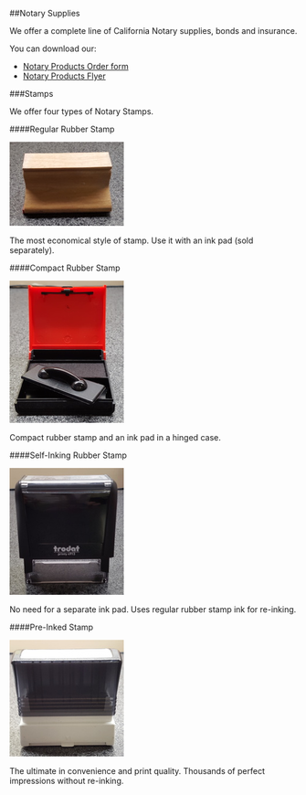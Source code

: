 ##Notary Supplies

We offer a complete line of California Notary supplies, bonds and insurance. 

You can download our:

* [Notary Products Order form](./pdf/notaryorderform.pdf)
* [Notary Products Flyer](./pdf/notaryflyer.pdf)

###Stamps

We offer four types of Notary Stamps.

####Regular Rubber Stamp

![Moulding Stamp](/images/mouldingstamp.jpeg)

The most economical style of stamp. Use it with an ink pad (sold separately).

####Compact Rubber Stamp

![Vienna Compact Stamp](/images/vienna.jpeg)

Compact rubber stamp and an ink pad in a hinged case.

####Self-Inking Rubber Stamp

![Self-inking Stamp](/images/printy.jpeg)

No need for a separate ink pad. Uses regular rubber stamp ink for re-inking.

####Pre-Inked Stamp

![Per-inked Stamp](/images/preinked.jpeg)

The ultimate in convenience and print quality. Thousands of perfect impressions without re-inking.


